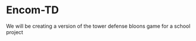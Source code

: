 Encom-TD
========

We will be creating a version of the tower defense bloons game for a school project
